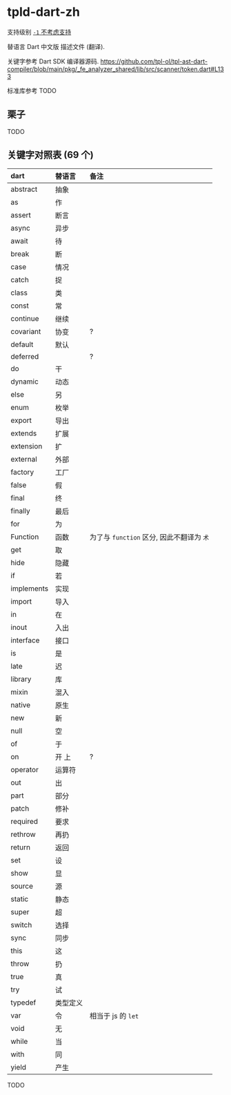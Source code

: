 # tpld-dart-zh

支持级别 [`-1` 不考虑支持](../../doc/level.md)

替语言 Dart 中文版 描述文件 (翻译).

关键字参考 Dart SDK 编译器源码.
<https://github.com/tpl-ol/tpl-ast-dart-compiler/blob/main/pkg/_fe_analyzer_shared/lib/src/scanner/token.dart#L133>

标准库参考 TODO

## 栗子

TODO

## 关键字对照表 (69 个)

| dart       | 替语言   | 备注                                      |
| :--------- | :------- | :---------------------------------------- |
| abstract   | 抽象     |                                           |
| as         | 作       |                                           |
| assert     | 断言     |                                           |
| async      | 异步     |                                           |
| await      | 待       |                                           |
| break      | 断       |                                           |
| case       | 情况     |                                           |
| catch      | 捉       |                                           |
| class      | 类       |                                           |
| const      | 常       |                                           |
| continue   | 继续     |                                           |
| covariant  | 协变     | ?                                         |
| default    | 默认     |                                           |
| deferred   |          | ?                                         |
| do         | 干       |                                           |
| dynamic    | 动态     |                                           |
| else       | 另       |                                           |
| enum       | 枚举     |                                           |
| export     | 导出     |                                           |
| extends    | 扩展     |                                           |
| extension  | 扩       |                                           |
| external   | 外部     |                                           |
| factory    | 工厂     |                                           |
| false      | 假       |                                           |
| final      | 终       |                                           |
| finally    | 最后     |                                           |
| for        | 为       |                                           |
| Function   | 函数     | 为了与 `function` 区分, 因此不翻译为 `术` |
| get        | 取       |                                           |
| hide       | 隐藏     |                                           |
| if         | 若       |                                           |
| implements | 实现     |                                           |
| import     | 导入     |                                           |
| in         | 在       |                                           |
| inout      | 入出     |                                           |
| interface  | 接口     |                                           |
| is         | 是       |                                           |
| late       | 迟       |                                           |
| library    | 库       |                                           |
| mixin      | 混入     |                                           |
| native     | 原生     |                                           |
| new        | 新       |                                           |
| null       | 空       |                                           |
| of         | 于       |                                           |
| on         | 开 上    | ?                                         |
| operator   | 运算符   |                                           |
| out        | 出       |                                           |
| part       | 部分     |                                           |
| patch      | 修补     |                                           |
| required   | 要求     |                                           |
| rethrow    | 再扔     |                                           |
| return     | 返回     |                                           |
| set        | 设       |                                           |
| show       | 显       |                                           |
| source     | 源       |                                           |
| static     | 静态     |                                           |
| super      | 超       |                                           |
| switch     | 选择     |                                           |
| sync       | 同步     |                                           |
| this       | 这       |                                           |
| throw      | 扔       |                                           |
| true       | 真       |                                           |
| try        | 试       |                                           |
| typedef    | 类型定义 |                                           |
| var        | 令       | 相当于 js 的 `let`                        |
| void       | 无       |                                           |
| while      | 当       |                                           |
| with       | 同       |                                           |
| yield      | 产生     |                                           |

TODO
